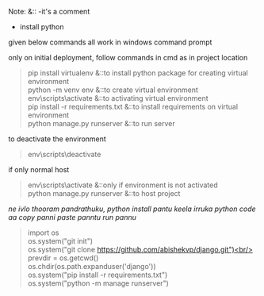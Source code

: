 Note:   &::  -it's a comment

- install python

given below commands all work in windows command prompt

only on initial deployment,
follow commands in cmd as in project location

>pip install virtualenv &::to install python package for creating virtual environment <br/>
>python -m venv env  &::to create virtual environment <br/>
>env\scripts\activate  &::to activating virtual environment <br/>
>pip install -r requirements.txt  &::to install requirements on virtual environment <br/>
>python manage.py runserver  &::to run server <br/>

to deactivate the environment
>env\scripts\deactivate

if only normal host
>env\scripts\activate  &::only if environment is not activated <br/>
>python manage.py runserver  &::to host project


*ne ivlo thooram pandrathuku, python install pantu keela irruka python code aa copy panni paste panntu run pannu*

>import os<br/>
>os.system("git init")<br/>
>os.system("git clone https://github.com/abishekvp/django.git")<br/>
>prevdir = os.getcwd()<br/>
>os.chdir(os.path.expanduser('django'))<br/>
>os.system("pip install -r requirements.txt")<br/>
>os.system("python -m manage runserver")<br/>

